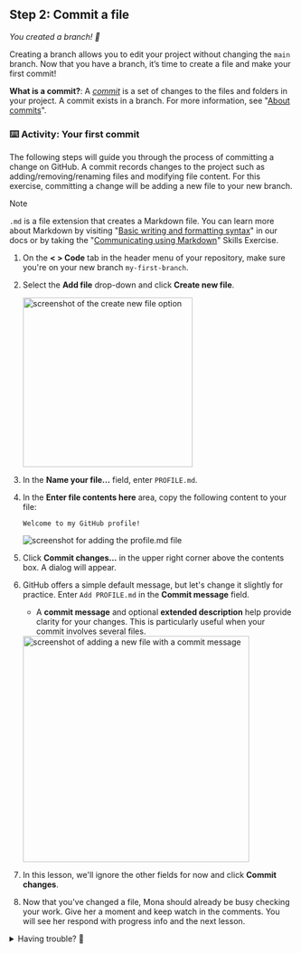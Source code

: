 ## Step 2: Commit a file

_You created a branch! :tada:_

Creating a branch allows you to edit your project without changing the `main` branch. Now that you have a branch, it’s time to create a file and make your first commit!

**What is a commit?**: A _[commit](https://docs.github.com/pull-requests/committing-changes-to-your-project/creating-and-editing-commits/about-commits)_ is a set of changes to the files and folders in your project. A commit exists in a branch. For more information, see "[About commits](https://docs.github.com/en/pull-requests/committing-changes-to-your-project/creating-and-editing-commits/about-commits)".

### :keyboard: Activity: Your first commit

The following steps will guide you through the process of committing a change on GitHub. A commit records changes to the project such as adding/removing/renaming files and modifying file content. For this exercise, committing a change will be adding a new file to your new branch.

> [!NOTE]
> `.md` is a file extension that creates a Markdown file. You can learn more about Markdown by visiting "[Basic writing and formatting syntax](https://docs.github.com/en/get-started/writing-on-github/getting-started-with-writing-and-formatting-on-github/basic-writing-and-formatting-syntax)" in our docs or by taking the "[Communicating using Markdown](https://github.com/skills/communicate-using-markdown)" Skills Exercise.

1. On the **< > Code** tab in the header menu of your repository, make sure you're on your new branch `my-first-branch`.

2. Select the **Add file** drop-down and click **Create new file**.

   <img width="300" alt="screenshot of the create new file option" src="https://github.com/user-attachments/assets/a86c088e-b377-43f7-96e6-e68f7aef1cd3">

3. In the **Name your file...** field, enter `PROFILE.md`.

4. In the **Enter file contents here** area, copy the following content to your file:

   ```
   Welcome to my GitHub profile!
   ```

   ![screenshot for adding the profile.md file](https://github.com/user-attachments/assets/487c0ba4-88d8-4634-8715-a170413369d0)

5. Click **Commit changes...** in the upper right corner above the contents box. A dialog will appear.

6. GitHub offers a simple default message, but let's change it slightly for practice. Enter `Add PROFILE.md` in the **Commit message** field.
   
   - A **commit message** and optional **extended description** help provide clarity for your changes. This is particularly useful when your commit involves several files.

   <img width="400" alt="screenshot of adding a new file with a commit message" src="https://github.com/user-attachments/assets/5472be49-6a6c-4b9c-ba2b-151ded73921f">

6. In this lesson, we'll ignore the other fields for now and click **Commit changes**.

7. Now that you've changed a file, Mona should already be busy checking your work. Give her a moment and keep watch in the comments. You will see her respond with progress info and the next lesson.


<details>
<summary>Having trouble? 🤷</summary><br/>

**Mona not responding?** Here's your troubleshooting checklist:

### ✅ Branch Check
- **Problem:** Working on wrong branch
- **Solution:** Switch to `my-first-branch` before creating the file
- **How to check:** Branch dropdown should show `my-first-branch`, not `main`

### ✅ File Name Issues
- **Problem:** Incorrect filename
- **Solution:** File must be named exactly `PROFILE.md` (capital letters, with .md extension)
- **Common mistakes:** `profile.md`, `Profile.md`, `PROFILE.txt`, `README.md`

### ✅ File Location
- **Problem:** File created in wrong location
- **Solution:** File must be in the repository root (not inside any folder)
- **How to check:** When creating the file, don't include any `/` in the filename

### ✅ Content Issues
- **Problem:** File is empty or has wrong content
- **Solution:** Add the exact content: `Welcome to my GitHub profile!`

### ✅ Commit Message
- **Problem:** Using default or wrong commit message
- **Solution:** Change commit message to `Add PROFILE.md`

### 🔄 Step-by-Step Fix
1. Ensure you're on `my-first-branch` (check branch dropdown)
2. Click "Add file" → "Create new file"
3. Type filename: `PROFILE.md`
4. Add content: `Welcome to my GitHub profile!`
5. Change commit message to: `Add PROFILE.md`
6. Click "Commit changes"

**Still having issues?** Check our [detailed troubleshooting guide](.github/ERROR_GUIDE.md)!

### 🔧 Quick Self-Check
Validate your setup automatically:
```bash
./.github/scripts/validate-exercise.sh
```

</details>
